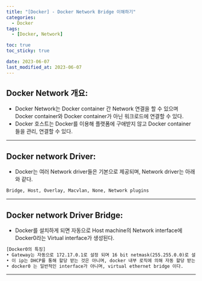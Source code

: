 ```yaml
---
title: "[Docker] - Docker Network Bridge 이해하기"
categories:
  - Docker
tags:
  - [Docker, Network]

toc: true
toc_sticky: true

date: 2023-06-07
last_modified_at: 2023-06-07
---
```


## Docker Network 개요:
- Docker Network는 Docker container 간 Network 연결을 할 수 있으며 Docker container와 Docker container가 아닌 워크로드에 연결할 수 있다.
- Docker 호스트는 Docker를 이용해 플랫폼에 구애받지 않고 Docker container들을 관리, 연결할 수 있다.

* * *

## Docker network Driver:
- Docker는 여러 Network driver들은 기본으로 제공되며, Network driver는 아래와 같다. 
```html
Bridge, Host, Overlay, Macvlan, None, Network plugins
```

* * *

## Docker network Driver Bridge:
- Docker를 설치하게 되면 자동으로 Host machine의 Network interface에 Docker0라는 Virtual interface가 생성된다.
```html
[Docker0의 특징]
• Gateway는 자동으로 172.17.0.1로 설정 되며 16 bit netmask(255.255.0.0)로 설정된다.
• 이 ip는 DHCP를 통해 할당 받는 것은 아니며, docker 내부 로직에 의해 자동 할당 받는 것이다.
• docker0 는 일반적인 interface가 아니며, virtual ethernet bridge 이다.
```

* * *